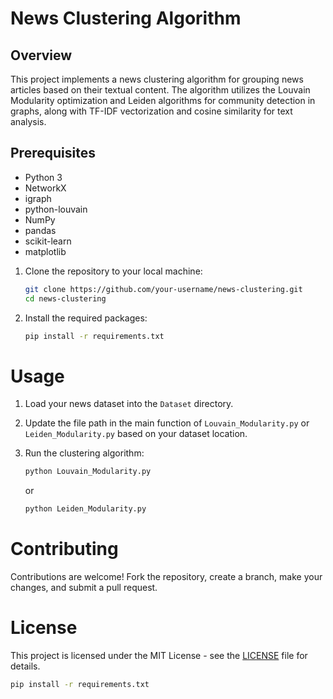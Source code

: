 # News Clustering Algorithm

## Overview

This project implements a news clustering algorithm for grouping news articles based on their textual content. The algorithm utilizes the Louvain Modularity optimization and Leiden algorithms for community detection in graphs, along with TF-IDF vectorization and cosine similarity for text analysis.

## Prerequisites

- Python 3
- NetworkX
- igraph
- python-louvain
- NumPy
- pandas
- scikit-learn
- matplotlib


1. Clone the repository to your local machine:

    ```bash
    git clone https://github.com/your-username/news-clustering.git
    cd news-clustering
    ```

2. Install the required packages:

    ```bash
    pip install -r requirements.txt
    ```

# Usage

1. Load your news dataset into the `Dataset` directory.
2. Update the file path in the main function of `Louvain_Modularity.py` or `Leiden_Modularity.py` based on your dataset location.
3. Run the clustering algorithm:

    ```bash
    python Louvain_Modularity.py
    ```

    or

    ```bash
    python Leiden_Modularity.py
    ```

# Contributing

Contributions are welcome! Fork the repository, create a branch, make your changes, and submit a pull request.

# License

This project is licensed under the MIT License - see the [LICENSE](LICENSE) file for details.


```bash
pip install -r requirements.txt
